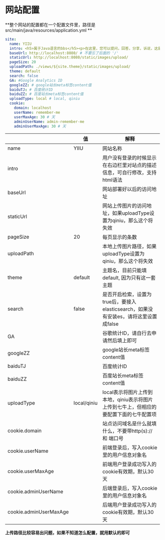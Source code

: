 # 网站配置

**整个网站的配置都在一个配置文件里，路径是 src/main/java/resources/application.yml **

```yaml
site:
  name: YIIU
  intro: <h5>属于Java语言的bbs</h5><p>在这里，您可以提问，回答，分享，诉说，这是个属于Java程序员的社区，欢迎您的加入！</p>
  baseUrl: http://localhost:8080/ # 不要忘了后面的 '/'
  staticUrl: http://localhost:8080/static/images/upload/
  pageSize: 20
  uploadPath: ./views/${site.theme}/static/images/upload/
  theme: default
  search: false
  GA: #Google Analytics ID
  googleZZ: # google站长meta标签content值
  baiduTJ: # 百度统计ID
  baiduZZ: # 百度站长meta标签content值
  uploadType: local # local, qiniu
  cookie:
    domain: localhost
    userName: remember-me
    userMaxAge: 30 # 天
    adminUserName: admin-remember-me
    adminUserMaxAge: 30 # 天
```

|  | 值 | 解释 |
| --- | --- | --- | 
| name | YIIU | 网站名称 | 
| intro |  | 用户没有登录的时候显示在右边栏里对站点的描述信息，可自行修改，支持html语法 | 
| baseUrl |  | 网站部署好以后的访问地址 | 
| staticUrl |  | 网站上传图片的访问地址，如果uploadType设置为qiniu，那么这个将失效 | 
| pageSize | 20 | 每页显示的条数 | 
| uploadPath |  | 本地上传图片路径，如果uploadType设置为qiniu，那么这个将失效 | 
| theme | default | 主题名，目前只能填default, 因为只有这一套主题 | 
| search | false | 是否开启检索，设置为true后，要接入elasticsearch，如果没有安装es，请将这里设置成false | 
| GA |  | 谷歌统计ID，请自行去申请然后填上即可 |  
| googleZZ |  | google站长meta标签content值 |  
| baiduTJ |  | 百度统计ID |  
| baiduZZ |  | 百度站长meta标签content值 |  
| uploadType | local/qiniu | local表示将图片上传到本地，qiniu表示将图片上传到七牛上，但相应的要配置下面的七牛配置项 |  
| cookie.domain |  | 站点访问域名是什么就填什么，不要带http(s):// 和 端口号 |  
| cookie.userName |  | 前端登录后，写入cookie里的用户信息对象名 |  
| cookie.userMaxAge |  | 前端用户登录成功写入的cookie有效期，默认30天 |  
| cookie.adminUserName |  | 后端登录后，写入cookie里的用户信息对象名 |  
| cookie.adminUserMaxAge |  | 后端用户登录成功写入的cookie有效期，默认30天 |  

**上传路径比较容易出问题，如果不知道怎么配置，就用默认的即可**

